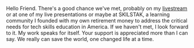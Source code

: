 Hello Friend. There's a good chance we've met, probably on my [livestream](https://linktr.ee/rwxrob) or at one of my live presentations or maybe at SKILSTAK, a learning community I founded with my own retirement money to address the critical needs for tech skills education in America. If we haven't met, I look forward to it. My work speaks for itself. Your support is appreciated more than I can say. We really can save the world, one changed life at a time.
